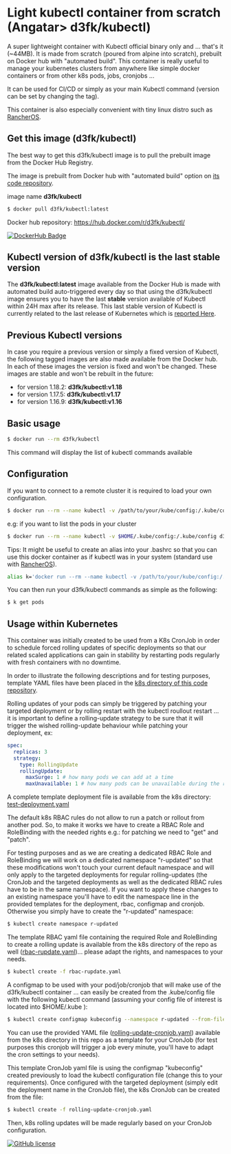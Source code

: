 # Light kubectl container from scratch (Angatar> d3fk/kubectl)
A super lightweight container with Kubectl official binary only and ... that's it (~44MB). It is made from scratch (poured from alpine into scratch), prebuilt on Docker hub with "automated build". This container is really useful to manage your kubernetes clusters from anywhere like simple docker containers or from other k8s pods, jobs, cronjobs ... 

It can be used for CI/CD or simply as your main Kubectl command (version can be set by changing the tag).

This container is also especially convenient with tiny linux distro such as [RancherOS](https://github.com/rancher/os/).

## Get this image (d3fk/kubectl)
The best way to get this d3fk/kubectl image is to pull the prebuilt image from the Docker Hub Registry.

The image is prebuilt from Docker hub with "automated build" option on [its code repository](https://github.com/Angatar/kubectl).

image name **d3fk/kubectl**
```sh
$ docker pull d3fk/kubectl:latest
```
Docker hub repository: https://hub.docker.com/r/d3fk/kubectl/

[![DockerHub Badge](https://dockeri.co/image/d3fk/kubectl)](https://hub.docker.com/r/d3fk/kubectl)


## Kubectl version of d3fk/kubectl is the last stable version

The **d3fk/kubectl:latest** image available from the Docker Hub is made with automated build auto-triggered every day so that using the d3fk/kubectl image ensures you to have the last **stable** version available of Kubectl within 24H max after its release. This last stable version of Kubectl is currently related to the last release of Kubernetes which is [reported Here](https://storage.googleapis.com/kubernetes-release/release/stable.txt).

## Previous Kubectl versions 
In case you require a previous version or simply a fixed version of Kubectl, the following tagged images are also made available from the Docker hub. In each of these images the version is fixed and won't be changed. These images are stable and won't be rebuilt in the future:
* for version 1.18.2: **d3fk/kubectl:v1.18**
* for version 1.17.5: **d3fk/kubectl:v1.17**
* for version 1.16.9: **d3fk/kubectl:v1.16**

## Basic usage
```sh
$ docker run --rm d3fk/kubectl
```
This command will display the list of kubectl commands available

## Configuration
If you want to connect to a remote cluster it is required to load your own configuration.
```sh
$ docker run --rm --name kubectl -v /path/to/your/kube/config:/.kube/config d3fk/kubectl
```

e.g: if you want to list the pods in your cluster 
```sh
$ docker run --rm --name kubectl -v $HOME/.kube/config:/.kube/config d3fk/kubectl get pods
```

Tips:
It might be useful to create an alias into your .bashrc so that you can use this docker container as if kubectl was in your system (standard use with [RancherOS](https://github.com/rancher/os/)).
```sh
alias k='docker run --rm --name kubectl -v /path/to/your/kube/config:/.kube/config d3fk/kubectl'
```
You can then run your d3fk/kubectl commands as simple as the following:
```sh
$ k get pods
```

## Usage within Kubernetes
This container was initially created to be used from a K8s CronJob in order to schedule forced rolling updates of specific deployments so that our related scaled applications can gain in stability by restarting pods regularly with fresh containers with no downtime.

In order to illustrate the following descriptions and for testing purposes, template YAML files have been placed in the [k8s directory of this code repository](https://github.com/Angatar/kubectl/blob/master/k8s/).

Rolling updates of your pods can simply be triggered by patching your targeted deployment or by rolling restart with the kubectl roullout restart ... it is important to define a rolling-update strategy to be sure that it will trigger the wished rolling-update behaviour while patching your deployment, ex:
```yaml
spec:
  replicas: 3
  strategy:
    type: RollingUpdate
    rollingUpdate:
      maxSurge: 1 # how many pods we can add at a time
      maxUnavailable: 1 # how many pods can be unavailable during the rolling update
```
A complete template deployment file is available from the k8s directory: [test-deployment.yaml](https://github.com/Angatar/kubectl/blob/master/k8s/test-deployment.yaml)

The default k8s RBAC rules do not allow to run a patch or rollout from another pod. So, to make it works we have to create a RBAC Role and RoleBinding with the needed rights e.g.: for patching we need to "get" and "patch". 

For testing purposes and as we are creating a dedicated RBAC Role and RoleBinding we will work on a dedicated namespace "r-updated" so that these modifications won't touch your current default namespace and will only apply to the targeted deployments for regular rolling-updates (the CronJob and the targeted deployments as well as the dedicated RBAC rules have to be in the same namespace). If you want to apply these changes to an existing namespace you'll have to edit the namespace line in the provided templates for the deployment, rbac, configmap and cronjob. Otherwise you simply have to create the "r-updated" namespace:  

```sh
$ kubectl create namespace r-updated
```
The template RBAC yaml file containing the required Role and RoleBinding to create a rolling update is available from the k8s directory of the repo as well ([rbac-rupdate.yaml](https://github.com/Angatar/kubectl/blob/master/k8s/rbac-rupdate.yaml))... please adapt the rights, and namespaces to your needs.

```sh
$ kubectl create -f rbac-rupdate.yaml
```
A configmap to be used with your pod/job/cronjob that will make use of the d3fk/kubectl container ... can easily be created from the .kube/config file with the following kubectl command (assuming your config file of interest is located into $HOME/.kube ):

```sh
$ kubectl create configmap kubeconfig --namespace r-updated --from-file $HOME/.kube
```
    
You can use the provided YAML file ([rolling-update-cronjob.yaml](https://github.com/Angatar/kubectl/blob/master/k8s/rolling-update-cronjob.yaml)) available from the k8s directory in this repo as a template for your CronJob (for test purposes this cronjob will trigger a job every minute, you'll have to adapt the cron settings to your needs).

This template CronJob yaml file is using the configmap "kubeconfig" created previously to load the kubectl configuration file (change this to your requirements). Once configured with the targeted deployment (simply edit the deployment name in the CronJob file), the k8s CronJob can be created from the file:
```sh
$ kubectl create -f rolling-update-cronjob.yaml
```
Then, k8s rolling updates will be made regularly based on your CronJob configuration.

[![GitHub license](https://img.shields.io/github/license/Naereen/StrapDown.js.svg)](https://github.com/Angatar/kubectl/blob/master/LICENSE)
